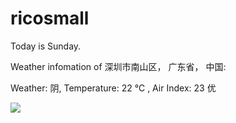 # ricosmall

Today is Sunday.

Weather infomation of 深圳市南山区， 广东省， 中国: 

Weather: 阴, Temperature: 22 ℃ , Air Index: 23 优

<img src="https://github-readme-stats.vercel.app/api?username=ricosmall&show_icons=true" />
